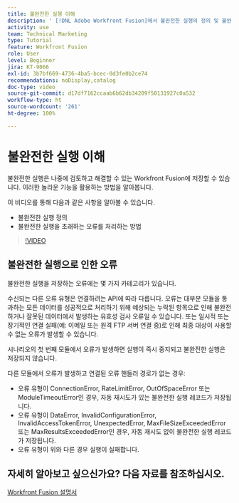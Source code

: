 ```yaml
---
title: 불완전한 실행 이해
description: ' [!DNL Adobe Workfront Fusion]에서 불완전한 실행의 정의 및 불완전한 실행을 초래하는 오류를 처리하는 방법에 대해 알아봅니다.'
activity: use
team: Technical Marketing
type: Tutorial
feature: Workfront Fusion
role: User
level: Beginner
jira: KT-9066
exl-id: 3b7bf669-4736-4ba5-bcec-0d3fe0b2ce74
recommendations: noDisplay,catalog
doc-type: video
source-git-commit: d17df7162ccaab6b62db34209f50131927c0a532
workflow-type: ht
source-wordcount: '261'
ht-degree: 100%

---
```


# 불완전한 실행 이해

불완전한 실행은 나중에 검토하고 해결할 수 있는 Workfront Fusion에 저장할 수 있습니다. 이러한 놀라운 기능을 활용하는 방법을 알아봅니다.

이 비디오를 통해 다음과 같은 사항을 알아볼 수 있습니다.

* 불완전한 실행 정의
* 불완전한 실행을 초래하는 오류를 처리하는 방법

>[!VIDEO](https://video.tv.adobe.com/v/335307/?quality=12&learn=on&enablevpops)

## 불완전한 실행으로 인한 오류

불완전한 실행을 저장하는 오류에는 몇 가지 카테고리가 있습니다.

수신되는 다른 오류 유형은 연결하려는 API에 따라 다릅니다. 오류는 대부분 모듈을 통과하는 모든 데이터를 성공적으로 처리하기 위해 예상되는 누락된 항목으로 인해 불완전하거나 잘못된 데이터에서 발생하는 유효성 검사 오류일 수 있습니다. 또는 일시적 또는 장기적인 연결 실패(예: 이메일 또는 원격 FTP 서버 연결 중)로 인해 최종 대상이 사용할 수 없는 오류가 발생할 수 있습니다.

시나리오의 첫 번째 모듈에서 오류가 발생하면 실행이 즉시 중지되고 불완전한 실행은 저장되지 않습니다.

다른 모듈에서 오류가 발생하고 연결된 오류 핸들러 경로가 없는 경우:

* 오류 유형이 ConnectionError, RateLimitError, OutOfSpaceError 또는 ModuleTimeoutError인 경우, 자동 재시도가 있는 불완전한 실행 레코드가 저장됩니다.
* 오류 유형이 DataError, InvalidConfigurationError, InvalidAccessTokenError, UnexpectedError, MaxFileSizeExceededError 또는 MaxResultsExceededError인 경우, 자동 재시도 없이 불완전한 실행 레코드가 저장됩니다.
* 오류 유형이 위와 다른 경우 실행이 실패합니다.

## 자세히 알아보고 싶으신가요? 다음 자료를 참조하십시오.

[Workfront Fusion 설명서](https://experienceleague.adobe.com/docs/workfront/using/adobe-workfront-fusion/workfront-fusion-2.html?lang=ko-KR)
